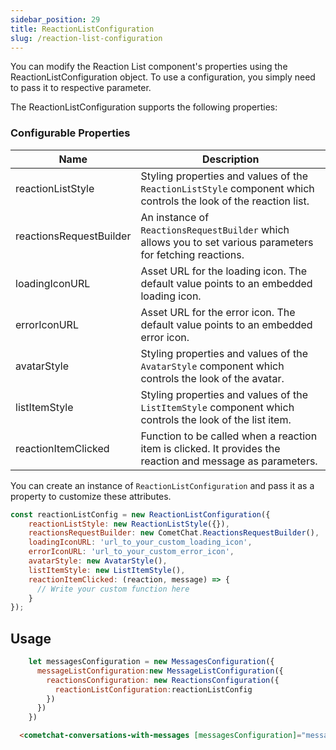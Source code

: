 ```yaml
---
sidebar_position: 29
title: ReactionListConfiguration
slug: /reaction-list-configuration
---
```


You can modify the Reaction List component's properties using the ReactionListConfiguration object. To use a configuration, you simply need to pass it to respective parameter.

The ReactionListConfiguration supports the following properties:


### Configurable Properties

| Name                      | Description |
| ------------------------  | ----------- |
| reactionListStyle         | Styling properties and values of the `ReactionListStyle` component which controls the look of the reaction list. |
| reactionsRequestBuilder   | An instance of `ReactionsRequestBuilder` which allows you to set various parameters for fetching reactions. |
| loadingIconURL            | Asset URL for the loading icon. The default value points to an embedded loading icon. |
| errorIconURL              | Asset URL for the error icon. The default value points to an embedded error icon. |
| avatarStyle               | Styling properties and values of the `AvatarStyle` component which controls the look of the avatar. |
| listItemStyle             | Styling properties and values of the `ListItemStyle` component which controls the look of the list item. |
| reactionItemClicked       | Function to be called when a reaction item is clicked. It provides the reaction and message as parameters. |

You can create an instance of `ReactionListConfiguration` and pass it as a property to customize these attributes.

```javascript
const reactionListConfig = new ReactionListConfiguration({
    reactionListStyle: new ReactionListStyle({}),
    reactionsRequestBuilder: new CometChat.ReactionsRequestBuilder(),
    loadingIconURL: 'url_to_your_custom_loading_icon',
    errorIconURL: 'url_to_your_custom_error_icon',
    avatarStyle: new AvatarStyle(),
    listItemStyle: new ListItemStyle(),
    reactionItemClicked: (reaction, message) => {
      // Write your custom function here
    }
});
```

## Usage

```javascript
    let messagesConfiguration = new MessagesConfiguration({
      messageListConfiguration:new MessageListConfiguration({
        reactionsConfiguration: new ReactionsConfiguration({
          reactionListConfiguration:reactionListConfig
        })
      })
    })
```

```html
  <cometchat-conversations-with-messages [messagesConfiguration]="messagesConfiguration"></cometchat-conversations-with-messages>
  ```
